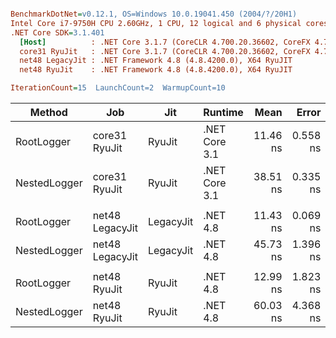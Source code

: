 ``` ini

BenchmarkDotNet=v0.12.1, OS=Windows 10.0.19041.450 (2004/?/20H1)
Intel Core i7-9750H CPU 2.60GHz, 1 CPU, 12 logical and 6 physical cores
.NET Core SDK=3.1.401
  [Host]          : .NET Core 3.1.7 (CoreCLR 4.700.20.36602, CoreFX 4.700.20.37001), X64 RyuJIT
  core31 RyuJit   : .NET Core 3.1.7 (CoreCLR 4.700.20.36602, CoreFX 4.700.20.37001), X64 RyuJIT
  net48 LegacyJit : .NET Framework 4.8 (4.8.4200.0), X64 RyuJIT
  net48 RyuJit    : .NET Framework 4.8 (4.8.4200.0), X64 RyuJIT

IterationCount=15  LaunchCount=2  WarmupCount=10  

```
|       Method |             Job |       Jit |       Runtime |     Mean |    Error |   StdDev |   Median | Ratio | RatioSD |
|------------- |---------------- |---------- |-------------- |---------:|---------:|---------:|---------:|------:|--------:|
|   RootLogger |   core31 RyuJit |    RyuJit | .NET Core 3.1 | 11.46 ns | 0.558 ns | 0.835 ns | 11.45 ns |  1.00 |    0.00 |
| NestedLogger |   core31 RyuJit |    RyuJit | .NET Core 3.1 | 38.51 ns | 0.335 ns | 0.502 ns | 38.34 ns |  3.38 |    0.23 |
|              |                 |           |               |          |          |          |          |       |         |
|   RootLogger | net48 LegacyJit | LegacyJit |      .NET 4.8 | 11.43 ns | 0.069 ns | 0.100 ns | 11.43 ns |  1.00 |    0.00 |
| NestedLogger | net48 LegacyJit | LegacyJit |      .NET 4.8 | 45.73 ns | 1.396 ns | 2.002 ns | 45.23 ns |  4.00 |    0.19 |
|              |                 |           |               |          |          |          |          |       |         |
|   RootLogger |    net48 RyuJit |    RyuJit |      .NET 4.8 | 12.99 ns | 1.823 ns | 2.672 ns | 11.47 ns |  1.00 |    0.00 |
| NestedLogger |    net48 RyuJit |    RyuJit |      .NET 4.8 | 60.03 ns | 4.368 ns | 6.124 ns | 59.38 ns |  4.90 |    0.96 |
